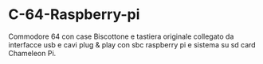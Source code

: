 # C-64-Raspberry-pi
Commodore 64 con case Biscottone e tastiera originale collegato da interfacce usb e cavi plug & play con sbc raspberry pi e sistema su sd card Chameleon Pi.
